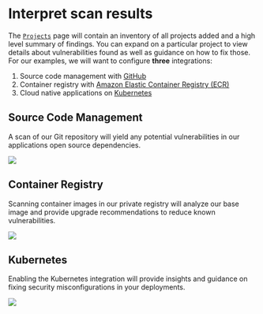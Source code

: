 # Interpret scan results

The [`Projects`](https://solutions.snyk.io/snyk-academy/open-source/import-scm-project) page will contain an inventory of all projects added and a high level summary of findings. You can expand on a particular project to view details about vulnerabilities found as well as guidance on how to fix those. For our examples, we will want to configure **three** integrations:

1. Source code management with [GitHub](https://support.snyk.io/hc/en-us/articles/360004032117-GitHub-integration)
2. Container registry with [Amazon Elastic Container Registry \(ECR\)](https://support.snyk.io/hc/en-us/articles/360003947077-Amazon-Elastic-Container-Registry-ECR-add-images-to-Snyk)
3. Cloud native applications on [Kubernetes](https://support.snyk.io/hc/en-us/articles/360003947117-Adding-Kubernetes-workloads-for-security-scanning)

## Source Code Management

A scan of our Git repository will yield any potential vulnerabilities in our applications open source dependencies.

![](https://partner-workshop-assets.s3.us-east-2.amazonaws.com/circleci_source_scan.png)

## Container Registry

Scanning container images in our private registry will analyze our base image and provide upgrade recommendations to reduce known vulnerabilities.

![](https://partner-workshop-assets.s3.us-east-2.amazonaws.com/circleci_ecr_scan.png)

## Kubernetes

Enabling the Kubernetes integration will provide insights and guidance on fixing security misconfigurations in your deployments.

![](https://partner-workshop-assets.s3.us-east-2.amazonaws.com/circleci_eks_scan.png)

